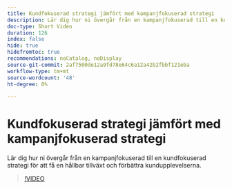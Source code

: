 ```yaml
---
title: Kundfokuserad strategi jämfört med kampanjfokuserad strategi
description: Lär dig hur ni övergår från en kampanjfokuserad till en kundfokuserad strategi för att få en hållbar tillväxt och förbättra kundupplevelserna.
doc-type: Short Video
duration: 126
index: false
hide: true
hidefromtoc: true
recommendations: noCatalog, noDisplay
source-git-commit: 2af7500de12a9fd78e64c6a12a42b2fbbf121eba
workflow-type: tm+mt
source-wordcount: '48'
ht-degree: 0%

---
```



# Kundfokuserad strategi jämfört med kampanjfokuserad strategi

Lär dig hur ni övergår från en kampanjfokuserad till en kundfokuserad strategi för att få en hållbar tillväxt och förbättra kundupplevelserna.

<!-- 85_S651_3442537_125_customercentric-approach-vs-campaigncentric-approach -->
>[!VIDEO](https://video.tv.adobe.com/v/3458235/?learn=on&enablevpops=true)
